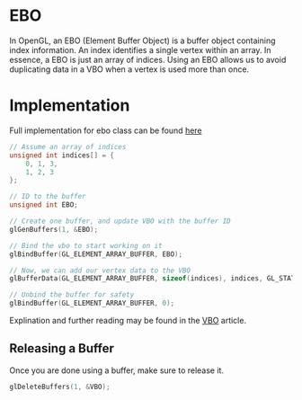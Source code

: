 # EBO

In OpenGL, an EBO (Element Buffer Object) is a buffer object containing index information. 
An index identifies a single vertex within an array. In essence, a EBO is just an array of indices. 
Using an EBO allows us to avoid duplicating data in a VBO when a vertex is used more than once.


# Implementation

Full implementation for ebo class can be found [here](../examples/src/ebo.cpp)

```c++
// Assume an array of indices
unsigned int indices[] = {
    0, 1, 3,
    1, 2, 3
};

// ID to the buffer
unsigned int EBO;

// Create one buffer, and update VBO with the buffer ID
glGenBuffers(1, &EBO);

// Bind the vbo to start working on it
glBindBuffer(GL_ELEMENT_ARRAY_BUFFER, EBO);

// Now, we can add our vertex data to the VBO
glBufferData(GL_ELEMENT_ARRAY_BUFFER, sizeof(indices), indices, GL_STATIC_DRAW);

// Unbind the buffer for safety
glBindBuffer(GL_ELEMENT_ARRAY_BUFFER, 0);
```

Explination and further reading may be found in the [VBO](vbo.md) article.


## Releasing a Buffer

Once you are done using a buffer, make sure to release it.

```c++
glDeleteBuffers(1, &VBO);
```